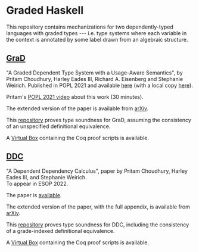 Graded Haskell
=============

This repository contains mechanizations for two dependently-typed languages
with graded types --- i.e. type systems where each variable in the context is
annotated by some label drawn from an algebraic structure.

[GraD](GraD/)
-------------

"A Graded Dependent Type System with a Usage-Aware Semantics", by Pritam
Choudhury, Harley Eades III, Richard A. Eisenberg and Stephanie Weirich.
Published in POPL 2021 and available 
[here](https://dl.acm.org/doi/10.1145/3434331)
(with a local copy [here](https://github.com/sweirich/graded-haskell/blob/main/popl21-choudhury.pdf)).

Pritam's [POPL 2021 video](https://www.youtube.com/watch?v=yrwtXrey7mE) about this work (30 minutes).

The extended version of the paper is available from [arXiv](https://arxiv.org/abs/2011.04070).

This [repository](GraD/src) proves type soundness for GraD, assuming the consistency of an
unspecified definitional equivalence.

A [Virtual Box](https://www.cis.upenn.edu/~sweirich/popl2021-paper408.ova) containing the Coq proof
scripts is available.

[DDC](DDC/)
-----------

"A Dependent Dependency Calculus", paper by Pritam Choudhury, Harley Eades III, and Stephanie Weirich.  
To appear in ESOP 2022.

The paper is [available](DDC/esop2022-paper111.pdf).

The extended version of the paper, with the full appendix, is available from [arXiv](https://arxiv.org/abs/2201.11040).

This [repository](DDC/) proves type soundness for DDC, including the
consistency of a grade-indexed definitional equivalence.

A [Virtual Box](https://zenodo.org/record/5903727#.YfqZGvXMLUI) containing the Coq proof
scripts is available.
